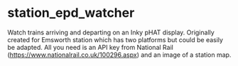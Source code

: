 # station_epd_watcher
Watch trains arriving and departing on an Inky pHAT display. Originally created for Emsworth station which has two platforms but 
could be easily be adapted. All you need is an API key from National Rail (https://www.nationalrail.co.uk/100296.aspx) and an image
of a station map.
